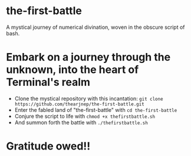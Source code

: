 # the-first-battle
A mystical journey of numerical divination, woven in the obscure script of bash.
# Embark on a journey through the unknown, into the heart of Terminal's realm
* Clone the mystical repository with this incantation: ```git clone https://github.com/thearjnep/the-first-battle.git```
* Enter the fabled land of "the-first-battle" with ```cd the-first-battle```
* Conjure the script to life with ```chmod +x thefirstbattle.sh```
* And summon forth the battle with ```./thefirstbattle.sh```
# Gratitude owed!!
